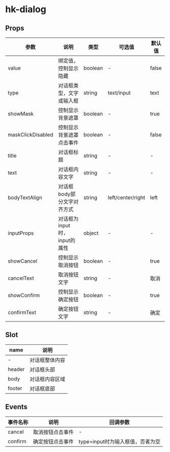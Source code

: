 # hk-dialog

## Props

| 参数 | 说明 | 类型 | 可选值 | 默认值 |
|--- | --- | --- | --- | --- |
| value | 绑定值，控制显示隐藏 | boolean | - | false |
| type | 对话框类型，文字或输入框 | string | text/input | text |
| showMask | 控制显示背景遮罩 | boolean | - | true |
| maskClickDisabled | 控制显示背景遮罩点击事件 | boolean | - | false |
| title | 对话框标题 | string | - | - |
| text | 对话框内容文字 | string | - | - |
| bodyTextAlign | 对话框body部分文字对齐方式 | string | left/center/right | left |
| inputProps | 对话框为input时，input的属性 | object | - | - |
| showCancel | 控制显示取消按钮 | boolean | - | true |
| cancelText | 取消按钮文字 | string | - | 取消 |
| showConfirm | 控制显示确定按钮 | boolean | - | true |
| confirmText | 确定按钮文字 | string | - | 确定 |

## Slot
| name | 说明|
| --- | --- |
| - | 对话框整体内容 |
| header | 对话框头部 |
| body | 对话框内容区域 |
| footer | 对话框底部 |


## Events
| 事件名称 | 说明 |	回调参数 |
|--- | --- | --- |
| cancel | 取消按钮点击事件 | - |
| confirm | 确定按钮点击事件 | type=input时为输入框值，否者为空 |
